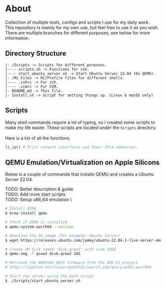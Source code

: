 # About
Collection of multiple tools, configs and scripts I use for my daily work. \
This repository is mainly for my own use, but feel free to use it as you wish. \
There are multiple branches for different purposes, see below for more information.

## Directory Structure
```
|- /Scripts -> Scripts for different purposes.
|---- scripts.sh -> Functions for zsh.
|---- start_ubuntu_server.sh -> Start Ubuntu Server 22.04 (On QEMU).
|- /RC_Files -> RC/Profile files for different shells.
|---- .zshrc -> For zsh.
|---- .vimrc -> For VIM.
|- README.md -> This file.
|- Install.sh -> Script for setting things up. (Linux & macOS only)
```

## Scripts
Many shell commands require a lot of typing, so I created some scripts to make my life easier.
These scripts are located under the `Scripts` directory. \
\
Here is a list of all the functions.
```bash
lz_ip() # Print network interfaces and their IPv4 addresses.
```

## QEMU Emulation/Virtualization on Apple Silicons
Below is a couple of commands that installs QEMU and creates a Ubuntu Server 22.04.

TODO: Better description & guide \
TODO: Add more start scripts \
TODO: Setup x86_64 emulation \


```bash
# Install QEMU
$ brew install qemu

# Check if QEMU is installed
$ qemu-system-aarch64 --version

# Download the OS image (for example: Ubuntu Server)
$ wget https://releases.ubuntu.com/jammy/ubuntu-22.04.1-live-server-amd64.iso

# Create VM Disk named 'disk.qcow2' with size 16GB
$ qemu-img -f qcow2 disk.qcow2 16G

# Retrieve the AARCH64 UEFI firmware from the EDK-II project
# https://rpmfind.net/linux/rpm2html/search.php?query=edk2-aarch64

# Start the server using the bash script
$ ./Scripts/start_ubuntu_server.sh
```
